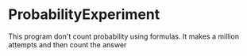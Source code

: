 # ProbabilityExperiment
This program don't count probability using formulas. It makes a million attempts and then count the answer
